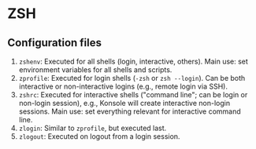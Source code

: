 ZSH
===

Configuration files
-------------------

1. `zshenv`: Executed for all shells (login, interactive, others). Main use: set environment variables for all shells and scripts.
2. `zprofile`: Executed for login shells (`-zsh` or `zsh --login`). Can be both interactive or non-interactive logins (e.g., remote login via SSH). 
3. `zshrc`: Executed for interactive shells ("command line"; can be login or non-login session), e.g., Konsole will create interactive non-login sessions. Main use: set everything relevant for interactive command line.
4. `zlogin`: Similar to `zprofile`, but executed last.
5. `zlogout`: Executed on logout from a login session.


